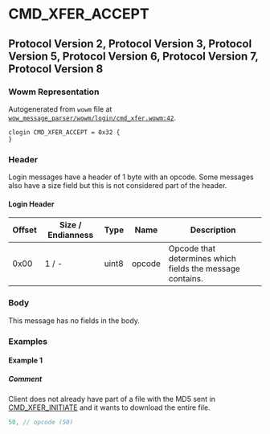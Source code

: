 # CMD_XFER_ACCEPT

## Protocol Version 2, Protocol Version 3, Protocol Version 5, Protocol Version 6, Protocol Version 7, Protocol Version 8

### Wowm Representation

Autogenerated from `wowm` file at [`wow_message_parser/wowm/login/cmd_xfer.wowm:42`](https://github.com/gtker/wow_messages/tree/main/wow_message_parser/wowm/login/cmd_xfer.wowm#L42).
```rust,ignore
clogin CMD_XFER_ACCEPT = 0x32 {
}
```
### Header

Login messages have a header of 1 byte with an opcode. Some messages also have a size field but this is not considered part of the header.

#### Login Header

| Offset | Size / Endianness | Type   | Name   | Description |
| ------ | ----------------- | ------ | ------ | ----------- |
| 0x00   | 1 / -             | uint8  | opcode | Opcode that determines which fields the message contains.|

### Body

This message has no fields in the body.

### Examples

#### Example 1

##### Comment

Client does not already have part of a file with the MD5 sent in [CMD_XFER_INITIATE](./cmd_xfer_initiate.md) and it wants to download the entire file.

```c
50, // opcode (50)
```
